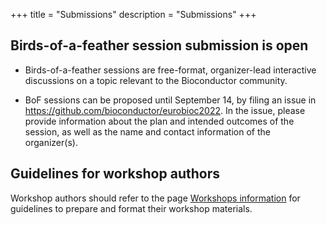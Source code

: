 +++
title = "Submissions"
description = "Submissions"
+++

## Birds-of-a-feather session submission is open

- Birds-of-a-feather sessions are free-format, organizer-lead interactive discussions on a topic relevant to the Bioconductor community. 

- BoF sessions can be proposed until September 14, by filing an issue in https://github.com/bioconductor/eurobioc2022. In the issue, please provide information about the plan and intended outcomes of the session, as well as the name and contact information of the organizer(s).

## Guidelines for workshop authors

Workshop authors should refer to the page [Workshops information](../workshops-info/) for guidelines to prepare and format their workshop materials.

<!-- 
## Submission is closed

Access the [EuroBioC2022 Conference submission portal](https://openreview.net/group?id=bioconductor.org/EuroBioC/2022/Conference) -->

<!-- * Submission deadline extented till June 10, 2022 (23:59 GMT). --> 

<!--## Call for abstracts will open soon
* New! Deadline extended to March 16, 2021: Abstract submission closes
* Abstract submission is now closed. All submissions are currently under review.
* April 16, 2021: Notification of decision
* Registration will open soon
* August 4-6, 2021: EuroBioC2022
-->
<!--
## Submission types

### Short talk
10-15 min talk, focused on a new computational approach, method or scientific application, possibly supported by a Bioconductor package. Presenters seeking collaboration or input from the community are particularly encouraged.

### Software tutorial
30-45 min demonstration of a software package or computational workflow.

### Long workshop
1.5 - 2 hour interactive workshop, where participants will be expected to have the time and opportunity to follow along and perform analysis themselves.

### Poster
Classical poster printed on paper to be stuck to a wall, approximate size DIN A0.
can be submitted and displayed/presented as plain pdf posters, shiny apps, web pages, ... be creative! Posters will be presented in a dedicated remote session.

### Contributed session
Dedicated session consisting of 2-3 talks (10-15 min each) and a 10-15 min discussion by the session chair(s). To propose a contributed session, all the intended talks must be submitted separately by the respective presenter (as regular short talk submissions) to OpenReview, and in addition a proposal for the contributed session must be submitted by the session chair(s), providing a brief description and listing the talks that would take part in the session. 
-->
